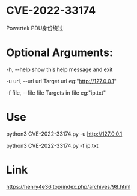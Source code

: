 # CVE-2022-33174
Powertek PDU身份绕过

# Optional Arguments:

  -h, --help            show this help message and exit
  
  -u url, --url url     Target url eg:"http://127.0.0.1"
  
  -f file, --file file  Targets in file eg:"ip.txt"
  
# Use
  
python3 CVE-2022-33174.py -u http://127.0.0.1

python3 CVE-2022-33174.py -f ip.txt

# Link
https://henry4e36.top/index.php/archives/98.html
